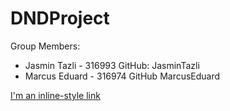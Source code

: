 # DNDProject

Group Members: 
- Jasmin Tazli - 316993
    GitHub: JasminTazli
- Marcus Eduard - 316974
    GitHub MarcusEduard

[I'm an inline-style link](https://www.google.com)

